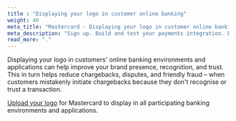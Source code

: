 ```yaml
---
title : "Displaying your logo in customer online banking"
weight: 40
meta_title: "Mastercard - Displaying your logo in customer online banking - MultiSafepay Docs"
meta_description: "Sign up. Build and test your payments integration. Explore our products and services. Use our API Reference, SDKs, and wrappers. Get support."
read_more: "."
---
```


Displaying your logo in customers' online banking environments and applications can help improve your brand presence, recognition, and trust. This in turn helps reduce chargebacks, disputes, and friendly fraud – when customers mistakenly initiate chargebacks because they don't recognise or trust a transaction.

[Upload your logo](https://logo.ethoca.com/) for Mastercard to display in all participating banking environments and applications. 

